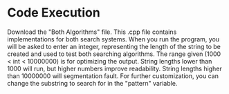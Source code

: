 # Code Execution

Download the "Both Algorithms" file.  This .cpp file contains implementations for both search systems.
When you run the program, you will be asked to enter an integer, representing the length of the string to be created and used to test both searching algorithms.
The range given (1000 < int < 10000000) is for optimizing the output.  String lengths lower than 1000 will run, but higher numbers improve readability.  String lengths higher than 10000000 will segmentation fault.
For further customization, you can change the substring to search for in the "pattern" variable.
